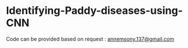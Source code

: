# Identifying-Paddy-diseases-using-CNN
Code can be provided based on request : annemsony.137@gmail.com
